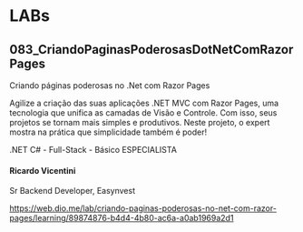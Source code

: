 # LABs

## 083_CriandoPaginasPoderosasDotNetComRazorPages

Criando páginas poderosas no .Net com Razor Pages

Agilize a criação das suas aplicações .NET MVC com Razor Pages, uma tecnologia que unifica as camadas de Visão e Controle. Com isso, seus projetos se tornam mais simples e produtivos. Neste projeto, o expert mostra na prática que simplicidade também é poder!

.NET C# - Full-Stack - Básico
ESPECIALISTA
#### Ricardo Vicentini
Sr Backend Developer, Easynvest

https://web.dio.me/lab/criando-paginas-poderosas-no-net-com-razor-pages/learning/89874876-b4d4-4b80-ac6a-a0ab1969a2d1


